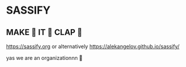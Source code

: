 # SASSIFY

## MAKE 👏 IT 👏 CLAP 👏

https://sassify.org
or alternatively
https://alekangelov.github.io/sassify/

yas we are an organizationnn 💅
